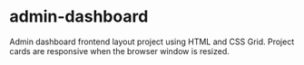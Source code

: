 # admin-dashboard
Admin dashboard frontend layout project using HTML and CSS Grid. Project cards are responsive when the browser window is resized.
